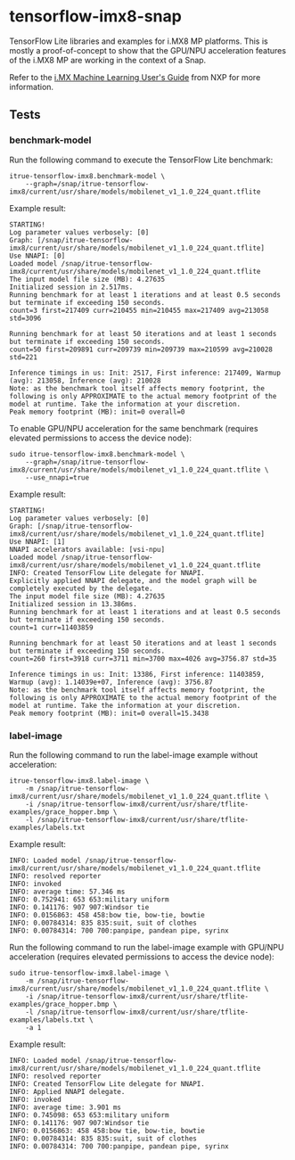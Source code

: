 # tensorflow-imx8-snap

TensorFlow Lite libraries and examples for i.MX8 MP platforms. This is mostly a proof-of-concept to show that the GPU/NPU acceleration features of the i.MX8 MP are working in the context of a Snap.

Refer to the [i.MX Machine Learning User's Guide](https://community.nxp.com/pwmxy87654/attachments/pwmxy87654/imx-processors/168233/1/i.MX_Machine_Learning_User's_Guide.pdf) from NXP for more information.

## Tests

### benchmark-model

Run the following command to execute the TensorFlow Lite benchmark:

    itrue-tensorflow-imx8.benchmark-model \
        --graph=/snap/itrue-tensorflow-imx8/current/usr/share/models/mobilenet_v1_1.0_224_quant.tflite

Example result:

    STARTING!
    Log parameter values verbosely: [0]
    Graph: [/snap/itrue-tensorflow-imx8/current/usr/share/models/mobilenet_v1_1.0_224_quant.tflite]
    Use NNAPI: [0]
    Loaded model /snap/itrue-tensorflow-imx8/current/usr/share/models/mobilenet_v1_1.0_224_quant.tflite
    The input model file size (MB): 4.27635
    Initialized session in 2.517ms.
    Running benchmark for at least 1 iterations and at least 0.5 seconds but terminate if exceeding 150 seconds.
    count=3 first=217409 curr=210455 min=210455 max=217409 avg=213058 std=3096

    Running benchmark for at least 50 iterations and at least 1 seconds but terminate if exceeding 150 seconds.
    count=50 first=209891 curr=209739 min=209739 max=210599 avg=210028 std=221

    Inference timings in us: Init: 2517, First inference: 217409, Warmup (avg): 213058, Inference (avg): 210028
    Note: as the benchmark tool itself affects memory footprint, the following is only APPROXIMATE to the actual memory footprint of the model at runtime. Take the information at your discretion.
    Peak memory footprint (MB): init=0 overall=0

To enable GPU/NPU acceleration for the same benchmark (requires elevated permissions to access the device node):

    sudo itrue-tensorflow-imx8.benchmark-model \
        --graph=/snap/itrue-tensorflow-imx8/current/usr/share/models/mobilenet_v1_1.0_224_quant.tflite \
        --use_nnapi=true

Example result:

    STARTING!
    Log parameter values verbosely: [0]
    Graph: [/snap/itrue-tensorflow-imx8/current/usr/share/models/mobilenet_v1_1.0_224_quant.tflite]
    Use NNAPI: [1]
    NNAPI accelerators available: [vsi-npu]
    Loaded model /snap/itrue-tensorflow-imx8/current/usr/share/models/mobilenet_v1_1.0_224_quant.tflite
    INFO: Created TensorFlow Lite delegate for NNAPI.
    Explicitly applied NNAPI delegate, and the model graph will be completely executed by the delegate.
    The input model file size (MB): 4.27635
    Initialized session in 13.386ms.
    Running benchmark for at least 1 iterations and at least 0.5 seconds but terminate if exceeding 150 seconds.
    count=1 curr=11403859

    Running benchmark for at least 50 iterations and at least 1 seconds but terminate if exceeding 150 seconds.
    count=260 first=3918 curr=3711 min=3700 max=4026 avg=3756.87 std=35

    Inference timings in us: Init: 13386, First inference: 11403859, Warmup (avg): 1.14039e+07, Inference (avg): 3756.87
    Note: as the benchmark tool itself affects memory footprint, the following is only APPROXIMATE to the actual memory footprint of the model at runtime. Take the information at your discretion.
    Peak memory footprint (MB): init=0 overall=15.3438

### label-image

Run the following command to run the label-image example without acceleration:

    itrue-tensorflow-imx8.label-image \
        -m /snap/itrue-tensorflow-imx8/current/usr/share/models/mobilenet_v1_1.0_224_quant.tflite \
        -i /snap/itrue-tensorflow-imx8/current/usr/share/tflite-examples/grace_hopper.bmp \
        -l /snap/itrue-tensorflow-imx8/current/usr/share/tflite-examples/labels.txt

Example result:

    INFO: Loaded model /snap/itrue-tensorflow-imx8/current/usr/share/models/mobilenet_v1_1.0_224_quant.tflite
    INFO: resolved reporter
    INFO: invoked
    INFO: average time: 57.346 ms
    INFO: 0.752941: 653 653:military uniform
    INFO: 0.141176: 907 907:Windsor tie
    INFO: 0.0156863: 458 458:bow tie, bow-tie, bowtie
    INFO: 0.00784314: 835 835:suit, suit of clothes
    INFO: 0.00784314: 700 700:panpipe, pandean pipe, syrinx

Run the following command to run the label-image example with GPU/NPU acceleration (requires elevated permissions to access the device node):

    sudo itrue-tensorflow-imx8.label-image \
        -m /snap/itrue-tensorflow-imx8/current/usr/share/models/mobilenet_v1_1.0_224_quant.tflite \
        -i /snap/itrue-tensorflow-imx8/current/usr/share/tflite-examples/grace_hopper.bmp \
        -l /snap/itrue-tensorflow-imx8/current/usr/share/tflite-examples/labels.txt \
        -a 1

Example result:

    INFO: Loaded model /snap/itrue-tensorflow-imx8/current/usr/share/models/mobilenet_v1_1.0_224_quant.tflite
    INFO: resolved reporter
    INFO: Created TensorFlow Lite delegate for NNAPI.
    INFO: Applied NNAPI delegate.
    INFO: invoked
    INFO: average time: 3.901 ms
    INFO: 0.745098: 653 653:military uniform
    INFO: 0.141176: 907 907:Windsor tie
    INFO: 0.0156863: 458 458:bow tie, bow-tie, bowtie
    INFO: 0.00784314: 835 835:suit, suit of clothes
    INFO: 0.00784314: 700 700:panpipe, pandean pipe, syrinx
